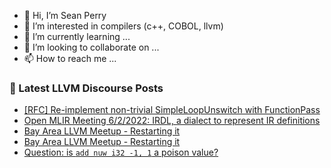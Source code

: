 - 👋 Hi, I’m Sean Perry
- 👀 I’m interested in compilers (c++, COBOL, llvm)
- 🌱 I’m currently learning ...
- 💞️ I’m looking to collaborate on ...
- 📫 How to reach me ...

<!---
s66perry/s66perry is a ✨ special ✨ repository because its `README.md` (this file) appears on your GitHub profile.
You can click the Preview link to take a look at your changes.
--->
### 📕 Latest LLVM Discourse Posts

<!-- DISCOURSE-LLVM:START -->
- [[RFC] Re-implement non-trivial SimpleLoopUnswitch with FunctionPass](https://discourse.llvm.org/t/rfc-re-implement-non-trivial-simpleloopunswitch-with-functionpass/62937#post_3)
- [Open MLIR Meeting 6/2/2022: IRDL, a dialect to represent IR definitions](https://discourse.llvm.org/t/open-mlir-meeting-6-2-2022-irdl-a-dialect-to-represent-ir-definitions/62885#post_12)
- [Bay Area LLVM Meetup - Restarting it](https://discourse.llvm.org/t/bay-area-llvm-meetup-restarting-it/60749#post_17)
- [Bay Area LLVM Meetup - Restarting it](https://discourse.llvm.org/t/bay-area-llvm-meetup-restarting-it/60749#post_16)
- [Question: is `add nuw i32 -1, 1` a poison value?](https://discourse.llvm.org/t/question-is-add-nuw-i32-1-1-a-poison-value/62956#post_2)
<!-- DISCOURSE-LLVM:END -->
